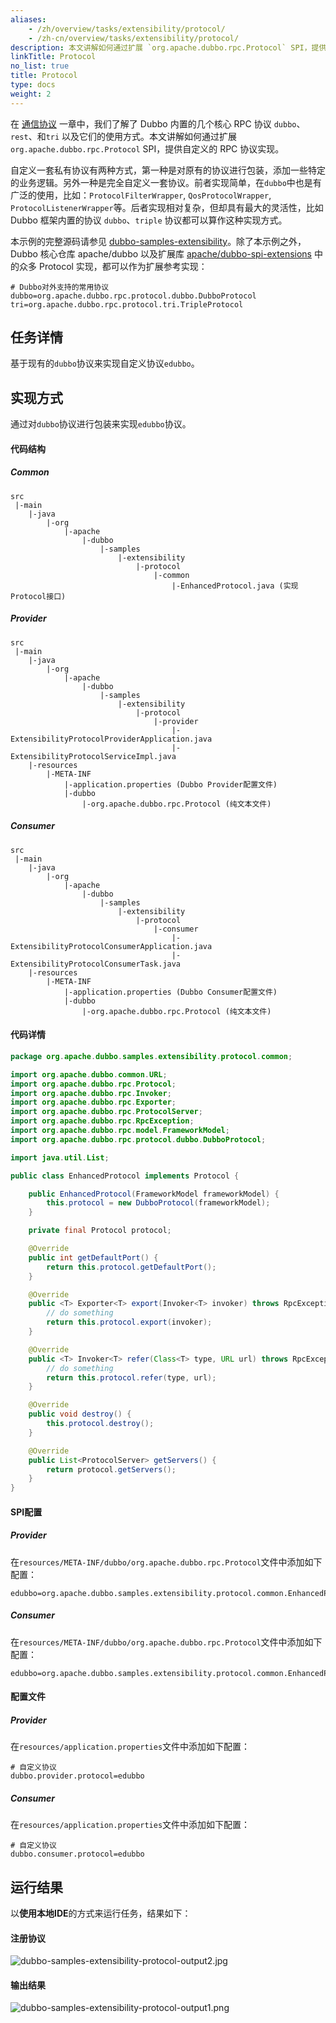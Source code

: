 ```yaml
---
aliases:
    - /zh/overview/tasks/extensibility/protocol/
    - /zh-cn/overview/tasks/extensibility/protocol/
description: 本文讲解如何通过扩展 `org.apache.dubbo.rpc.Protocol` SPI，提供自定义的 RPC 协议实现。
linkTitle: Protocol
no_list: true
title: Protocol
type: docs
weight: 2
---
```


在 [通信协议](/zh-cn/overview/mannual/java-sdk/tasks/protocols/) 一章中，我们了解了 Dubbo 内置的几个核心 RPC 协议 `dubbo`、`rest`、和`tri` 以及它们的使用方式。本文讲解如何通过扩展 `org.apache.dubbo.rpc.Protocol` SPI，提供自定义的 RPC 协议实现。

自定义一套私有协议有两种方式，第一种是对原有的协议进行包装，添加一些特定的业务逻辑。另外一种是完全自定义一套协议。前者实现简单，在`dubbo`中也是有广泛的使用，比如：`ProtocolFilterWrapper`, `QosProtocolWrapper`, `ProtocolListenerWrapper`等。后者实现相对复杂，但却具有最大的灵活性，比如 Dubbo 框架内置的协议 `dubbo`、`triple` 协议都可以算作这种实现方式。

本示例的完整源码请参见 [dubbo-samples-extensibility](https://github.com/apache/dubbo-samples/blob/master/10-task/dubbo-samples-extensibility/)。除了本示例之外，Dubbo 核心仓库 apache/dubbo 以及扩展库 [apache/dubbo-spi-extensions](https://github.com/apache/dubbo-spi-extensions/tree/master/dubbo-protocol-extensions/) 中的众多 Protocol 实现，都可以作为扩展参考实现：

```properties
# Dubbo对外支持的常用协议
dubbo=org.apache.dubbo.rpc.protocol.dubbo.DubboProtocol
tri=org.apache.dubbo.rpc.protocol.tri.TripleProtocol
```

## 任务详情

基于现有的`dubbo`协议来实现自定义协议`edubbo`。

## 实现方式

通过对`dubbo`协议进行包装来实现`edubbo`协议。

#### 代码结构

##### Common

```properties
src
 |-main
    |-java
        |-org
            |-apache
                |-dubbo
                    |-samples
                        |-extensibility
                            |-protocol
                                |-common
                                    |-EnhancedProtocol.java (实现Protocol接口)
```

##### Provider
```properties
src
 |-main
    |-java
        |-org
            |-apache
                |-dubbo
                    |-samples
                        |-extensibility
                            |-protocol
                                |-provider
                                    |-ExtensibilityProtocolProviderApplication.java
                                    |-ExtensibilityProtocolServiceImpl.java
    |-resources
        |-META-INF
            |-application.properties (Dubbo Provider配置文件)
            |-dubbo
                |-org.apache.dubbo.rpc.Protocol (纯文本文件)
```

##### Consumer
```properties
src
 |-main
    |-java
        |-org
            |-apache
                |-dubbo
                    |-samples
                        |-extensibility
                            |-protocol
                                |-consumer
                                    |-ExtensibilityProtocolConsumerApplication.java
                                    |-ExtensibilityProtocolConsumerTask.java
    |-resources
        |-META-INF
            |-application.properties (Dubbo Consumer配置文件)
            |-dubbo
                |-org.apache.dubbo.rpc.Protocol (纯文本文件)
```

#### 代码详情
```java
package org.apache.dubbo.samples.extensibility.protocol.common;

import org.apache.dubbo.common.URL;
import org.apache.dubbo.rpc.Protocol;
import org.apache.dubbo.rpc.Invoker;
import org.apache.dubbo.rpc.Exporter;
import org.apache.dubbo.rpc.ProtocolServer;
import org.apache.dubbo.rpc.RpcException;
import org.apache.dubbo.rpc.model.FrameworkModel;
import org.apache.dubbo.rpc.protocol.dubbo.DubboProtocol;

import java.util.List;

public class EnhancedProtocol implements Protocol {

    public EnhancedProtocol(FrameworkModel frameworkModel) {
        this.protocol = new DubboProtocol(frameworkModel);
    }

    private final Protocol protocol;

    @Override
    public int getDefaultPort() {
        return this.protocol.getDefaultPort();
    }

    @Override
    public <T> Exporter<T> export(Invoker<T> invoker) throws RpcException {
        // do something
        return this.protocol.export(invoker);
    }

    @Override
    public <T> Invoker<T> refer(Class<T> type, URL url) throws RpcException {
        // do something
        return this.protocol.refer(type, url);
    }

    @Override
    public void destroy() {
        this.protocol.destroy();
    }

    @Override
    public List<ProtocolServer> getServers() {
        return protocol.getServers();
    }
}
```

#### SPI配置

##### Provider

在`resources/META-INF/dubbo/org.apache.dubbo.rpc.Protocol`文件中添加如下配置：
```properties
edubbo=org.apache.dubbo.samples.extensibility.protocol.common.EnhancedProtocol
```

##### Consumer

在`resources/META-INF/dubbo/org.apache.dubbo.rpc.Protocol`文件中添加如下配置：
```properties
edubbo=org.apache.dubbo.samples.extensibility.protocol.common.EnhancedProtocol
```

#### 配置文件

##### Provider

在`resources/application.properties`文件中添加如下配置：
```properties
# 自定义协议
dubbo.provider.protocol=edubbo
```

##### Consumer

在`resources/application.properties`文件中添加如下配置：
```properties
# 自定义协议
dubbo.consumer.protocol=edubbo
```

## 运行结果
以**使用本地IDE**的方式来运行任务，结果如下：

#### 注册协议

![dubbo-samples-extensibility-protocol-output2.jpg](/imgs/v3/tasks/extensibility/dubbo-samples-extensibility-protocol-output2.jpg)

#### 输出结果

![dubbo-samples-extensibility-protocol-output1.png](/imgs/v3/tasks/extensibility/dubbo-samples-extensibility-protocol-output1.png)
